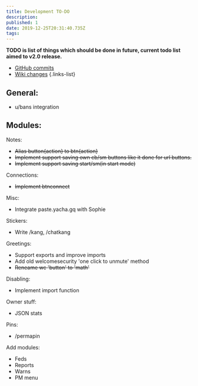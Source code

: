 ```yaml
---
title: Development TO-DO
description: 
published: 1
date: 2019-12-25T20:31:40.735Z
tags: 
---
```


**TODO is list of things which should be done in future, current todo list aimed to v2.0 release.**
+ [GitHub commits](https://github.com/RaphielGang/SophieBot/commits/unstable)
+ [Wiki changes](https://github.com/MrYacha/SophieDocs)
{.links-list}

## General:
+ u/bans integration
## Modules:
Notes:
+ ~~Alias button{action} to btn{action}~~
+ ~~Implement support saving own cb/sm buttons like it done for url buttons.~~
+ ~~Implement support saving start/sm(in start mode)~~

Connections:
+ ~~Implement btnconnect~~

Misc:
+ Integrate paste.yacha.gq with Sophie

Stickers:
+ Write /kang, /chatkang

Greetings:
+ Support exports and improve imports
+ Add old welcomesecurity 'one click to unmute' method
+ ~~Reneame wc 'button' to 'math'~~

Disabling:
+ Implement import function

Owner stuff:
+ JSON stats

Pins:
+ /permapin

Add modules:
+ Feds
+ Reports
+ Warns
+ PM menu
